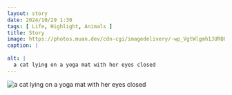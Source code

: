 ```yaml
---
layout: story
date: 2024/10/29 1:30
tags: [ Life, Highlight, Animals ]
title: Story
image: https://photos.muan.dev/cdn-cgi/imagedelivery/-wp_VgtWlgmh1JURQ8t1mg/d19f9ffe-e14c-4423-3f3c-1049de943600/public
caption: |
  
alt: |
  a cat lying on a yoga mat with her eyes closed
---
```


![a cat lying on a yoga mat with her eyes closed](https://photos.muan.dev/cdn-cgi/imagedelivery/-wp_VgtWlgmh1JURQ8t1mg/d19f9ffe-e14c-4423-3f3c-1049de943600/public)


